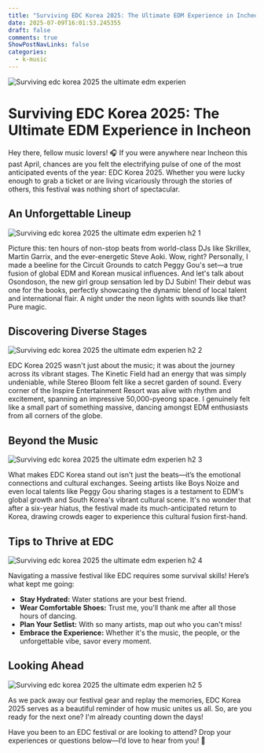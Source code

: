 ```yaml
---
title: "Surviving EDC Korea 2025: The Ultimate EDM Experience in Incheon"
date: 2025-07-09T16:01:53.245355
draft: false
comments: true
ShowPostNavLinks: false
categories:
  - k-music
---
```

![Surviving edc korea 2025 the ultimate edm experien](/images/surviving-edc-korea-2025-the-ultimate-edm-experien.webp)

# Surviving EDC Korea 2025: The Ultimate EDM Experience in Incheon

Hey there, fellow music lovers! 🎧 If you were anywhere near Incheon this past April, chances are you felt the electrifying pulse of one of the most anticipated events of the year: EDC Korea 2025. Whether you were lucky enough to grab a ticket or are living vicariously through the stories of others, this festival was nothing short of spectacular.

## An Unforgettable Lineup

![Surviving edc korea 2025 the ultimate edm experien h2 1](/images/surviving-edc-korea-2025-the-ultimate-edm-experien-h2-1.webp)


Picture this: ten hours of non-stop beats from world-class DJs like Skrillex, Martin Garrix, and the ever-energetic Steve Aoki. Wow, right? Personally, I made a beeline for the Circuit Grounds to catch Peggy Gou's set—a true fusion of global EDM and Korean musical influences. And let's talk about Osondoson, the new girl group sensation led by DJ Subin! Their debut was one for the books, perfectly showcasing the dynamic blend of local talent and international flair. A night under the neon lights with sounds like that? Pure magic.

## Discovering Diverse Stages

![Surviving edc korea 2025 the ultimate edm experien h2 2](/images/surviving-edc-korea-2025-the-ultimate-edm-experien-h2-2.webp)


EDC Korea 2025 wasn't just about the music; it was about the journey across its vibrant stages. The Kinetic Field had an energy that was simply undeniable, while Stereo Bloom felt like a secret garden of sound. Every corner of the Inspire Entertainment Resort was alive with rhythm and excitement, spanning an impressive 50,000-pyeong space. I genuinely felt like a small part of something massive, dancing amongst EDM enthusiasts from all corners of the globe.

## Beyond the Music

![Surviving edc korea 2025 the ultimate edm experien h2 3](/images/surviving-edc-korea-2025-the-ultimate-edm-experien-h2-3.webp)


What makes EDC Korea stand out isn't just the beats—it’s the emotional connections and cultural exchanges. Seeing artists like Boys Noize and even local talents like Peggy Gou sharing stages is a testament to EDM's global growth and South Korea's vibrant cultural scene. It's no wonder that after a six-year hiatus, the festival made its much-anticipated return to Korea, drawing crowds eager to experience this cultural fusion first-hand.

## Tips to Thrive at EDC

![Surviving edc korea 2025 the ultimate edm experien h2 4](/images/surviving-edc-korea-2025-the-ultimate-edm-experien-h2-4.webp)


Navigating a massive festival like EDC requires some survival skills! Here’s what kept me going:

- **Stay Hydrated:** Water stations are your best friend.
- **Wear Comfortable Shoes:** Trust me, you'll thank me after all those hours of dancing.
- **Plan Your Setlist:** With so many artists, map out who you can't miss!
- **Embrace the Experience:** Whether it's the music, the people, or the unforgettable vibe, savor every moment.

## Looking Ahead

![Surviving edc korea 2025 the ultimate edm experien h2 5](/images/surviving-edc-korea-2025-the-ultimate-edm-experien-h2-5.webp)


As we pack away our festival gear and replay the memories, EDC Korea 2025 serves as a beautiful reminder of how music unites us all. So, are you ready for the next one? I'm already counting down the days!

Have you been to an EDC festival or are looking to attend? Drop your experiences or questions below—I’d love to hear from you! 🌟
